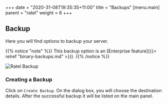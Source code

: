 +++
date = "2020-31-08T19:35:35+11:00"
title = "Backups"
[menu.main]
    parent = "ratel"
    weight = 6
+++

## Backup

Here you will find options to backup your server. 

{{% notice "note" %}}
This backup option is an [Enterprise feature]({{< relref "binary-backups.md" >}}).
{{% /notice %}}

![Ratel Backup](/images/ratel/ratel_backup.png)

### Creating a Backup

Click on `Create Backup`. On the dialog box, you will choose the destination details. After the successful backup it will be listed on the main panel.